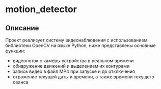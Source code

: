 # motion_detector

## Описание
Проект реализует систему видеонаблюдения с использованием библиотеки OpenCV на языке Python, ниже представлены основные функции:
- видеопоток с камеры устройства в реальном времени
- обнаружение движений и выделением их контурами
- запись видео в файл MP4 при запуске и до отключения
- отражение текущей даты и времени, а также времени текущего сеанса
